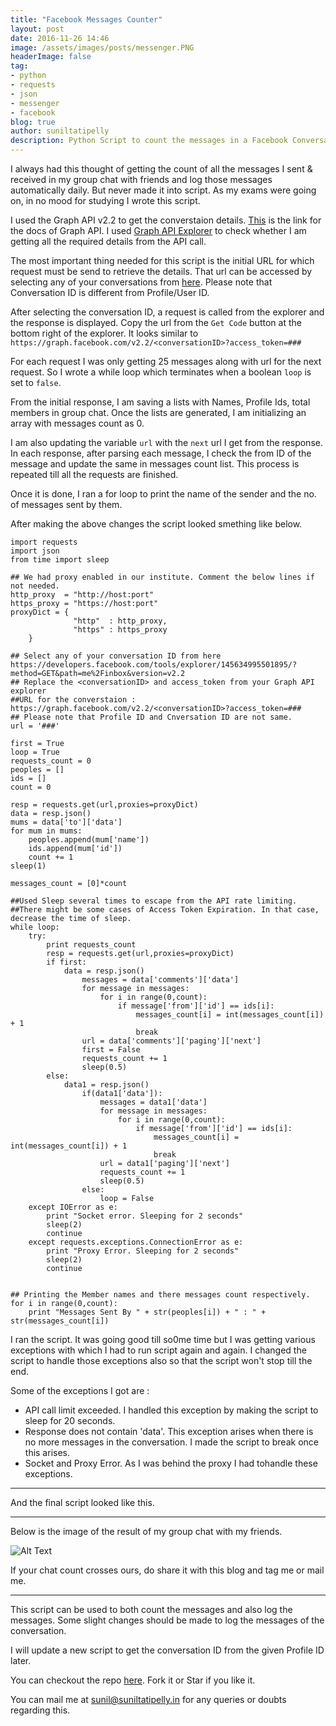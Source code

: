 ```yaml
---
title: "Facebook Messages Counter"
layout: post
date: 2016-11-26 14:46
image: /assets/images/posts/messenger.PNG
headerImage: false
tag:
- python
- requests
- json
- messenger
- facebook
blog: true
author: suniltatipelly
description: Python Script to count the messages in a Facebook Conversation 
---
```


I always had this thought of getting the count of all the messages I sent & received in my group chat with friends and log those messages automatically daily. But never made it into script. As my exams were going on, in no mood for studying I wrote this script.

I used the Graph API v2.2 to get the converstaion details. [This](https://developers.facebook.com/docs/graph-api/reference/v2.2/conversation) is the link for the docs of Graph API. I used [Graph API Explorer](https://developers.facebook.com/tools/explorer/145634995501895/) to check whether I am getting all the required details from the API call. 

The most important thing needed for this script is the initial URL for which request must be send to retrieve the details. That url can be accessed by selecting any of your conversations from [here](https://developers.facebook.com/tools/explorer/145634995501895/?method=GET&path=me%2Finbox&version=v2.2). Please note that Conversation ID is different from Profile/User ID. 

After selecting the conversation ID, a request is called from the explorer and the response is displayed. Copy the url from the `Get Code` button at the bottom right of the explorer. It looks similar to ` https://graph.facebook.com/v2.2/<conversationID>?access_token=###`

For each request I was only getting 25 messages along with url for the next request. So I wrote a while loop which terminates when a boolean `loop` is set to `false`. 

From the initial response, I am saving a lists with Names, Profile Ids, total members in group chat. Once the lists are generated, I am initializing an array with messages count as 0.

I am also updating the variable `url` with the `next` url I get from the response. In each response, after parsing each message, I check the from ID of the message and update the same in messages count list. This process is repeated till all the requests are finished.

Once it is done, I ran a for loop to print the name of the sender and the no. of messages sent by them.

After making the above changes the script looked smething like below.


```
import requests
import json
from time import sleep

## We had proxy enabled in our institute. Comment the below lines if not needed.
http_proxy  = "http://host:port"
https_proxy = "https://host:port"
proxyDict = { 
              "http"  : http_proxy, 
              "https" : https_proxy
    }

## Select any of your conversation ID from here https://developers.facebook.com/tools/explorer/145634995501895/?method=GET&path=me%2Finbox&version=v2.2
## Replace the <conversationID> and access_token from your Graph API explorer
##URL for the converstaion : https://graph.facebook.com/v2.2/<conversationID>?access_token=###
## Please note that Profile ID and Cnversation ID are not same. 
url = '###'

first = True
loop = True
requests_count = 0
peoples = []
ids = []
count = 0

resp = requests.get(url,proxies=proxyDict)
data = resp.json()
mums = data['to']['data']
for mum in mums:
	peoples.append(mum['name'])
	ids.append(mum['id'])
	count += 1
sleep(1)

messages_count = [0]*count

##Used Sleep several times to escape from the API rate limiting. 
##There might be some cases of Access Token Expiration. In that case, decrease the time of sleep.
while loop:
	try:
		print requests_count
		resp = requests.get(url,proxies=proxyDict)
		if first:
			data = resp.json()
				messages = data['comments']['data']
				for message in messages:
					for i in range(0,count):
						if message['from']['id'] == ids[i]:
							messages_count[i] = int(messages_count[i]) + 1
							break
				url = data['comments']['paging']['next']
				first = False
				requests_count += 1
				sleep(0.5)
		else:
			data1 = resp.json()
				if(data1['data']):
					messages = data1['data']
					for message in messages:
						for i in range(0,count):
							if message['from']['id'] == ids[i]:
								messages_count[i] = int(messages_count[i]) + 1
								break
					url = data1['paging']['next']
					requests_count += 1
					sleep(0.5)
				else:
					loop = False
	except IOError as e:
		print "Socket error. Sleeping for 2 seconds"
		sleep(2)
		continue
	except requests.exceptions.ConnectionError as e:
		print "Proxy Error. Sleeping for 2 seconds"
		sleep(2)
		continue


## Printing the Member names and there messages count respectively.
for i in range(0,count):
	print "Messages Sent By " + str(peoples[i]) + " : " + str(messages_count[i])
```

I ran the script. It was going good till so0me time but I was getting various exceptions with which I had to run script again and again.  I changed the script to handle those exceptions also so that the script won't stop till the end.

Some of the exceptions I got are :

-   API call limit exceeded. I handled this exception by making the script to sleep for 20 seconds.
-   Response does not contain 'data'. This exception arises when there is no more messages in the conversation. I made the script to break once this arises.
-   Socket and Proxy Error. As I was behind the proxy I had tohandle these exceptions.


---

And the final script looked like this.

<script src="https://gist.github.com/Sunil02324/a22ca9587c453027c6b7404901d18a4b.js"></script>

---

Below is the image of the result of my group chat with my friends.

<img class="image" src="{{ site.url }}/assets/images/posts/messenger.PNG" alt="Alt Text" style="display:block;margin:0 auto;">

If your chat count crosses ours, do share it with this blog and tag me or mail me.

---

This script can be used to both count the messages and also log the messages. Some slight changes should be made to log the messages of the conversation. 

I will update a new script to get the conversation ID from the given Profile ID later.

You can checkout the repo [here](https://github.com/Sunil02324/Facebook-Messages-Counter). Fork it or Star if you like it. 

You can mail me at <a href="mailto:sunil@suniltatipelly.in">sunil@suniltatipelly.in</a> for any queries or doubts regarding this.